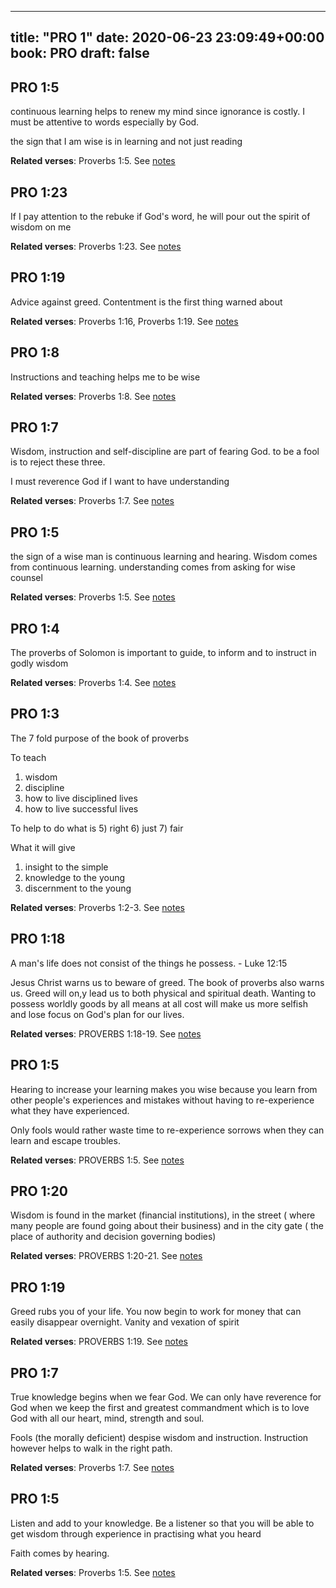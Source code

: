 
---
title: "PRO 1"
date: 2020-06-23 23:09:49+00:00
book: PRO
draft: false
---

## PRO 1:5

continuous learning helps to renew my mind since ignorance is costly. I must be attentive to words  especially by God. 

the sign that I am wise is in learning and not just reading

**Related verses**: Proverbs 1:5. See [notes](https://my.bible.com/notes/3458604543519744978)


## PRO 1:23

If I pay attention to the rebuke if God's word, he will pour out the spirit of wisdom on me

**Related verses**: Proverbs 1:23. See [notes](https://my.bible.com/notes/3458149167884132980)


## PRO 1:19

Advice against greed. Contentment is the first thing warned about

**Related verses**: Proverbs 1:16, Proverbs 1:19. See [notes](https://my.bible.com/notes/3458148141210788462)


## PRO 1:8

Instructions and teaching helps me to be wise

**Related verses**: Proverbs 1:8. See [notes](https://my.bible.com/notes/3458146404659880555)


## PRO 1:7

Wisdom, instruction and self-discipline are part of fearing God. to be a fool is to reject these three.

I must reverence God if I want to have understanding

**Related verses**: Proverbs 1:7. See [notes](https://my.bible.com/notes/3458146194844017257)


## PRO 1:5

the sign of a wise man is continuous learning and hearing. Wisdom comes from continuous learning. understanding comes from asking for wise counsel

**Related verses**: Proverbs 1:5. See [notes](https://my.bible.com/notes/3458145316808417894)


## PRO 1:4

The proverbs of Solomon is important to guide, to inform and to instruct in godly wisdom

**Related verses**: Proverbs 1:4. See [notes](https://my.bible.com/notes/3458138923707654724)


## PRO 1:3

The 7 fold purpose of the book of proverbs 

To teach 
1) wisdom 
2) discipline
3) how to live disciplined lives
4) how to live successful lives

To help to do what is 
5) right
6) just
7) fair

What it will give
1) insight to the simple
2) knowledge to the young
3) discernment to the young

**Related verses**: Proverbs 1:2-3. See [notes](https://my.bible.com/notes/2828236691398713600)


## PRO 1:18

A man's life does not consist of the things he possess. - Luke 12:15 

Jesus Christ warns us to beware of greed. The book of proverbs also warns us. Greed will on,y lead us to both physical and spiritual death. Wanting to possess worldly goods by all means at all cost will make us more selfish and lose focus on God's plan for our lives.

**Related verses**: PROVERBS 1:18-19. See [notes](https://my.bible.com/notes/2686737366685311099)


## PRO 1:5

Hearing to increase your learning makes you wise because you learn from other people's experiences and mistakes without having to re-experience what they have experienced.

Only fools would rather waste time to re-experience sorrows when they can learn and escape troubles.

**Related verses**: PROVERBS 1:5. See [notes](https://my.bible.com/notes/2685702650024682129)


## PRO 1:20

Wisdom is found in the market (financial institutions), in the street ( where many people are found going about their business) and in the city gate ( the place of authority and decision governing bodies)

**Related verses**: PROVERBS 1:20-21. See [notes](https://my.bible.com/notes/2627521071859622690)


## PRO 1:19

Greed rubs you of your life. You now begin to work for money that can easily disappear overnight. Vanity and vexation of spirit

**Related verses**: PROVERBS 1:19. See [notes](https://my.bible.com/notes/2627519899769758491)


## PRO 1:7

True knowledge begins when we fear God. We can only have reverence for God when we keep the first and greatest commandment which is to love God with all our heart, mind, strength and soul.

Fools (the morally deficient) despise wisdom and instruction. Instruction however helps to walk in the right path.

**Related verses**: Proverbs 1:7. See [notes](https://my.bible.com/notes/2502282903716357039)


## PRO 1:5

Listen and add to your knowledge. Be a listener so that you will be able to get wisdom through experience in practising what you heard

Faith comes by hearing.

**Related verses**: Proverbs 1:5. See [notes](https://my.bible.com/notes/2501635824782402286)

